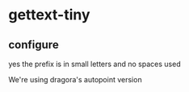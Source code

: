 # gettext-tiny

## configure
yes the prefix is in small letters and no spaces used

We're using dragora's autopoint version
